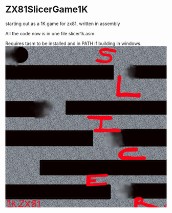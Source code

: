 # ZX81SlicerGame1K
 starting out as a 1K game for zx81, written in assembly

All the code now is in one file slicer1k.asm. 

Requires tasm to be installed and in PATH if building in windows.
![alt text](https://github.com/AdrianPilko/ZX81SlicerGame1K/blob/a2ea99e2f78e683a95424d735987422b05d3cb8e/Project%20(20230317080334).jpg?raw=true)
